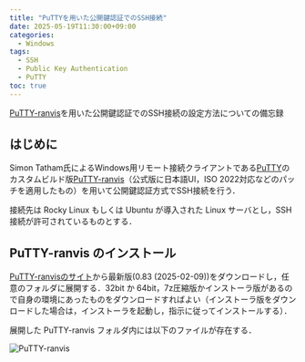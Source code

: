 ```yaml
---
title: "PuTTYを用いた公開鍵認証でのSSH接続"
date: 2025-05-19T11:30:00+09:00
categories:
  - Windows
tags:
  - SSH
  - Public Key Authentication
  - PuTTY
toc: true
---
```


[PuTTY-ranvis](https://www.ranvis.com/putty)を用いた公開鍵認証でのSSH接続の設定方法についての備忘録

## はじめに

Simon Tatham氏によるWindows用リモート接続クライアントである[PuTTY](https://www.chiark.greenend.org.uk/~sgtatham/putty/)のカスタムビルド版[PuTTY-ranvis](https://www.ranvis.com/putty)（公式版に日本語UI，ISO 2022対応などのパッチを適用したもの）を用いて公開鍵認証方式でSSH接続を行う．

接続先は Rocky Linux もしくは Ubuntu が導入された Linux サーバとし，SSH接続が許可されているものとする．

## PuTTY-ranvis のインストール

[PuTTY-ranvisのサイト](https://www.ranvis.com/putty)から最新版(0.83 (2025-02-09))をダウンロードし，任意のフォルダに展開する．32bit か 64bit，7z圧縮版かインストーラ版があるので自身の環境にあったものをダウンロードすればよい（インストーラ版をダウンロードした場合は，インストーラを起動し，指示に従ってインストールする）．

展開した PuTTY-ranvis フォルダ内には以下のファイルが存在する．

![PuTTY-ranvis]({{site.baseurl}}/images/PuTTY-ranvis_files.png)

## 